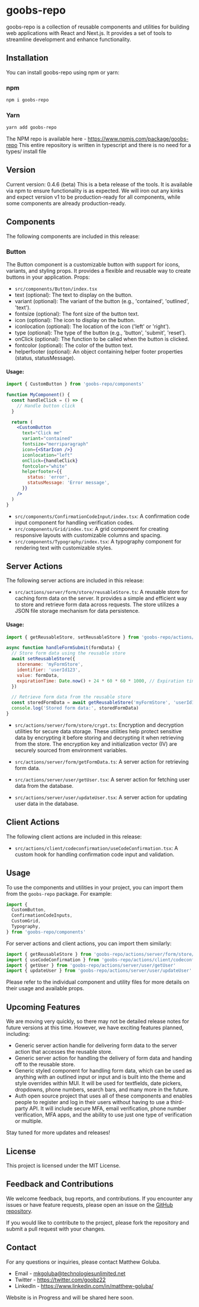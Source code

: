 # goobs-repo

goobs-repo is a collection of reusable components and utilities for building web applications with React and Next.js. It provides a set of tools to streamline development and enhance functionality.

## Installation

You can install goobs-repo using npm or yarn:

### npm

```bash
npm i goobs-repo
```

### Yarn

```bash
yarn add goobs-repo
```

The NPM repo is available here - https://www.npmjs.com/package/goobs-repo
This entire repository is written in typescript and there is no need for a types/ install file

## Version

Current version: 0.4.6 (beta)
This is a beta release of the tools. It is available via npm to ensure functionality is as expected. We will iron out any kinks and expect version v1 to be production-ready for all components, while some components are already production-ready.

## Components

The following components are included in this release:

### Button
The Button component is a customizable button with support for icons, variants, and styling props. It provides a flexible and reusable way to create buttons in your application.
Props:

- `src/components/Button/index.tsx`
- text (optional): The text to display on the button.
- variant (optional): The variant of the button (e.g., 'contained', 'outlined', 'text').
- fontsize (optional): The font size of the button text.
- icon (optional): The icon to display on the button.
- iconlocation (optional): The location of the icon ('left' or 'right').
- type (optional): The type of the button (e.g., 'button', 'submit', 'reset').
- onClick (optional): The function to be called when the button is clicked.
- fontcolor (optional): The color of the button text.
- helperfooter (optional): An object containing helper footer properties (status, statusMessage).

#### Usage:

```jsx
import { CustomButton } from 'goobs-repo/components'

function MyComponent() {
  const handleClick = () => {
    // Handle button click
  }

  return (
    <CustomButton
      text="Click me"
      variant="contained"
      fontsize="merriparagraph"
      icon={<StarIcon />}
      iconlocation="left"
      onClick={handleClick}
      fontcolor="white"
      helperfooter={{
        status: 'error',
        statusMessage: 'Error message',
      }}
    />
  )
}
```

- `src/components/ConfirmationCodeInput/index.tsx`: A confirmation code input component for handling verification codes.
- `src/components/Grid/index.tsx`: A grid component for creating responsive layouts with customizable columns and spacing.
- `src/components/Typography/index.tsx`: A typography component for rendering text with customizable styles.

## Server Actions

The following server actions are included in this release:

- `src/actions/server/form/store/reusableStore.ts`: A reusable store for caching form data on the server. It provides a simple and efficient way to store and retrieve form data across requests. The store utilizes a JSON file storage mechanism for data persistence.

#### Usage:

```jsx
import { getReusableStore, setReusableStore } from 'goobs-repo/actions/server/form/store/reusableStore'

async function handleFormSubmit(formData) {
  // Store form data using the reusable store
  await setReusableStore({
    storename: 'myFormStore',
    identifier: 'userId123',
    value: formData,
    expirationTime: Date.now() + 24 * 60 * 60 * 1000, // Expiration time: 24 hours from now
  })

  // Retrieve form data from the reusable store
  const storedFormData = await getReusableStore('myFormStore', 'userId123')
  console.log('Stored form data:', storedFormData)
}
```

- `src/actions/server/form/store/crypt.ts`: Encryption and decryption utilities for secure data storage. These utilities help protect sensitive data by encrypting it before storing and decrypting it when retrieving from the store. The encryption key and initialization vector (IV) are securely sourced from environment variables.

- `src/actions/server/form/getFormData.ts`: A server action for retrieving form data.
- `src/actions/server/user/getUser.tsx`: A server action for fetching user data from the database.
- `src/actions/server/user/updateUser.tsx`: A server action for updating user data in the database.

## Client Actions

The following client actions are included in this release:

- `src/actions/client/codeconfirmation/useCodeConfirmation.tsx`: A custom hook for handling confirmation code input and validation.

## Usage

To use the components and utilities in your project, you can import them from the `goobs-repo` package. For example:

```jsx
import {
  CustomButton,
  ConfirmationCodeInputs,
  CustomGrid,
  Typography,
} from 'goobs-repo/components'
```

For server actions and client actions, you can import them similarly:

```jsx
import { getReusableStore } from 'goobs-repo/actions/server/form/store/reusableStore'
import { useCodeConfirmation } from 'goobs-repo/actions/client/codeconfirmation/useCodeConfirmation'
import { getUser } from 'goobs-repo/actions/server/user/getUser'
import { updateUser } from 'goobs-repo/actions/server/user/updateUser'
```

Please refer to the individual component and utility files for more details on their usage and available props.

## Upcoming Features

We are moving very quickly, so there may not be detailed release notes for future versions at this time. However, we have exciting features planned, including:

- Generic server action handle for delivering form data to the server action that accesses the reusable store.
- Generic server action for handling the delivery of form data and handing off to the reusable store.
- Generic styled component for handling form data, which can be used as anything with an outlined input or input and is built into the theme and style overrides within MUI. It will be used for textfields, date pickers, dropdowns, phone numbers, search bars, and many more in the future.
- Auth open source project that uses all of these components and enables people to register and log in their users without having to use a third-party API. It will include secure MFA, email verification, phone number verification, MFA apps, and the ability to use just one type of verification or multiple.

Stay tuned for more updates and releases!

## License

This project is licensed under the MIT License.

## Feedback and Contributions

We welcome feedback, bug reports, and contributions. If you encounter any issues or have feature requests, please open an issue on the [GitHub repository](https://github.com/goobz22/goobs-repo/issues).

If you would like to contribute to the project, please fork the repository and submit a pull request with your changes.

## Contact

For any questions or inquiries, please contact Matthew Goluba.

- Email - mkgoluba@technologiesunlimited.net
- Twitter - https://twitter.com/goobz22
- LinkedIn - https://www.linkedin.com/in/matthew-goluba/

Website is in Progress and will be shared here soon.
